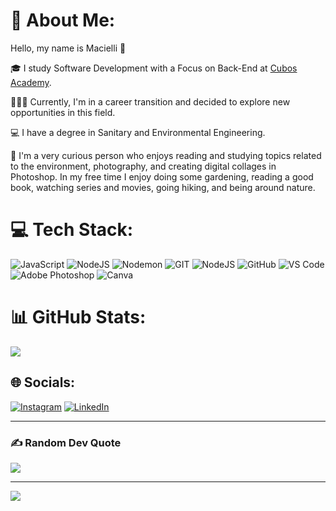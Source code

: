 # 💫 About Me:

Hello, my name is Macielli 👋

🎓 I study Software Development with a Focus on Back-End at [Cubos Academy](https://cubos.academy/).

👩🏻‍💻 Currently, I'm in a career transition and decided to explore new opportunities in this field.

💻 I have a degree in Sanitary and Environmental Engineering.

🔎 I'm a very curious person who enjoys reading and studying topics related to the environment, photography, and creating digital collages in Photoshop. 
In my free time I enjoy doing some gardening, reading a good book, watching series and movies, going hiking, and being around nature.


# 💻 Tech Stack:
![JavaScript](https://img.shields.io/badge/javascript-%23323330.svg?style=for-the-badge&logo=javascript&logoColor=%23F7DF1E) 
![NodeJS](https://img.shields.io/badge/node.js-6DA55F?style=for-the-badge&logo=node.js&logoColor=white) 
![Nodemon](https://img.shields.io/badge/NODEMON-%23323330.svg?style=for-the-badge&logo=nodemon&logoColor=%BBDEAD) 
![GIT](https://img.shields.io/badge/Git-fc6d26?style=for-the-badge&logo=git&logoColor=white)
![NodeJS](https://img.shields.io/badge/node.js-6DA55F?style=for-the-badge&logo=node.js&logoColor=white)
![GitHub](https://img.shields.io/badge/github-%23121011.svg?style=for-the-badge&logo=github&logoColor=white)
![VS Code](https://img.shields.io/badge/VS%20Code-0078d7.svg?style=for-the-badge&logo=visual-studio-code&logoColor=white)
![Adobe Photoshop](https://img.shields.io/badge/adobe%20photoshop-%2331A8FF.svg?style=for-the-badge&logo=adobe%20photoshop&logoColor=white) 
![Canva](https://img.shields.io/badge/Canva-%2300C4CC.svg?style=for-the-badge&logo=Canva&logoColor=white)

# 📊 GitHub Stats:
![](https://github-readme-streak-stats.herokuapp.com/?user=macielli&theme=monokai&hide_border=true)<br/>

## 🌐 Socials:
[![Instagram](https://img.shields.io/badge/Instagram-%23E4405F.svg?logo=Instagram&logoColor=white)](https://instagram.com/macielli) [![LinkedIn](https://img.shields.io/badge/LinkedIn-%230077B5.svg?logo=linkedin&logoColor=white)](https://linkedin.com/in/maciellimaciel) 

---
### ✍️ Random Dev Quote
![](https://quotes-github-readme.vercel.app/api?type=horizontal&theme=radical)

---

[![](https://visitcount.itsvg.in/api?id=macielli&icon=2&color=6)](https://visitcount.itsvg.in)

<!-- Proudly created with GPRM ( https://gprm.itsvg.in ) -->
